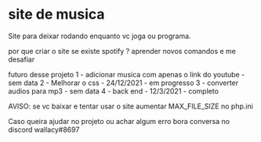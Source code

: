 # site de musica

Site para deixar rodando enquanto vc joga ou programa.

por que criar o site se existe spotify ?
aprender novos comandos e me desafiar 

futuro desse projeto
1 - adicionar musica com apenas o link do youtube - sem data
2 - Melhorar o css - 24/12/2021 - em progresso
3 - converter audios para mp3 - sem data
4 - back end - 12/3/2021 - completo

AVISO:
se vc baixar e tentar usar o site aumentar MAX_FILE_SIZE no php.ini

Caso queira ajudar no projeto ou achar algum erro bora conversa no discord wallacy#8697
